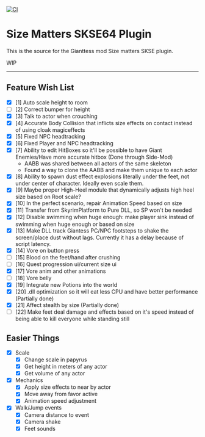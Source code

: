 [![CI](https://github.com/QuantumEntangledAndy/GTS_Plugin/actions/workflows/build.yml/badge.svg)](https://github.com/QuantumEntangledAndy/GTS_Plugin/actions/workflows/build.yml)

# Size Matters SKSE64 Plugin

This is the source for the Gianttess mod Size matters SKSE plugin.

WIP

---

## Feature Wish List

- [X] [1] Auto scale height to room
- [ ] [2] Correct bumper for height
- [X] [3] Talk to actor when crouching
- [X] [4] Accurate Body Collision that inflicts size effects on contact instead of using cloak magiceffects
- [X] [5] Fixed NPC headtracking
- [X] [6] Fixed Player and NPC headtracking
- [X] [7] Ability to edit HitBoxes so it'll be possible to have Giant Enemies/Have more accurate hitbox (Done through Side-Mod)
  - AABB was shared between all actors of the same skeleton
  - Found a way to clone the AABB and make them unique to each actor
- [X] [8] Ability to spawn dust effect explosions literally under the feet, not under center of character. Ideally even scale them.
- [X] [9] Maybe proper High-Heel module that dynamically adjusts high heel size based on Root scale?
- [X] [10] In the perfect scenario, repair Animation Speed based on size
- [X] [11] Transfer from SkyrimPlatform to Pure DLL, so SP won't be needed
- [X] [12] Disable swimming when huge enough: make player sink instead of swimming when huge enough or based on size
- [X] [13] Make DLL track Giantess PC/NPC footsteps to shake the screen/place dust without lags. Currently it has a delay because of script latency.
- [X] [14] Vore on button press
- [ ] [15] Blood on the feet/hand after crushing
- [ ] [16] Quest progression ui/current size ui
- [X] [17] Vore anim and other animations
- [ ] [18] Vore belly
- [X] [19] Integrate new Potions into the world
- [X] [20] .dll optimization so it will eat less CPU and have better performance (Partially done)
- [X] [21] Affect stealth by size (Partially done)
- [ ] [22] Make feet deal damage and effects based on it's speed instead of being able to kill everyone while standing still

## Easier Things
- [X] Scale
  - [x] Change scale in papyrus
  - [X] Get height in meters of any actor
  - [X] Get volume of any actor
- [x] Mechanics  
  - [x] Apply size effects to near by actor
  - [x] Move away from favor active
  - [x] Animation speed adjustment
- [X] Walk/Jump events
  - [x] Camera distance to event
  - [X] Camera shake
  - [X] Feet sounds
